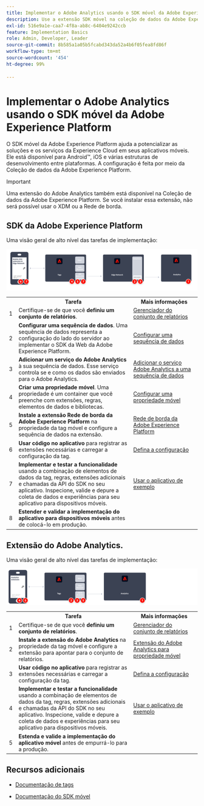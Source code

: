 ```yaml
---
title: Implementar o Adobe Analytics usando o SDK móvel da Adobe Experience Platform
description: Use a extensão SDK móvel na coleção de dados da Adobe Experience Platform para enviar dados ao Adobe Analytics.
exl-id: 516e9a1e-caa7-4f8a-ab8c-6404e9242ccb
feature: Implementation Basics
role: Admin, Developer, Leader
source-git-commit: 8b585a1a05b5fcabd343da52a4b6f05fea8fd86f
workflow-type: tm+mt
source-wordcount: '454'
ht-degree: 99%

---
```


# Implementar o Adobe Analytics usando o SDK móvel da Adobe Experience Platform

O SDK móvel da Adobe Experience Platform ajuda a potencializar as soluções e os serviços da Experience Cloud em seus aplicativos móveis. Ele está disponível para Android™, iOS e várias estruturas de desenvolvimento entre plataformas. A configuração é feita por meio da Coleção de dados da Adobe Experience Platform.

>[!IMPORTANT]
>
>Uma extensão do Adobe Analytics também está disponível na Coleção de dados da Adobe Experience Platform. Se você instalar essa extensão, não será possível usar o XDM ou a Rede de borda.

## SDK da Adobe Experience Platform

Uma visão geral de alto nível das tarefas de implementação:

![Adobe Analytics usando o fluxo de trabalho de extensão do Analytics](../../assets/mobilesdk-annotated.png)

<table style="width:100%">

<tr>
<th style="width:5%"></th><th style="width:60%"><b>Tarefa</b></th><th style="width:35%"><b>Mais informações</b></th>
</tr>

<tr>
<td>1</td>
<td>Certifique-se de que você <b>definiu um conjunto de relatórios</b>.</td>
<td><a href="../../../admin/admin/c-manage-report-suites/report-suites-admin.md">Gerenciador do conjunto de relatórios</a></td>
</tr>

<tr>
<td>2</td>
<td><b>Configurar uma sequência de dados</b>. Uma sequência de dados representa a configuração do lado do servidor ao implementar o SDK da Web da Adobe Experience Platform.</td>
<td><a href="https://experienceleague.adobe.com/docs/experience-platform/edge/datastreams/configure.html?lang=pt-BR">Configurar uma sequência de dados<a></td> 
</tr>

<td>3</td>
<td><b>Adicionar um serviço do Adobe Analytics</b> à sua sequência de dados. Esse serviço controla se e como os dados são enviados para o Adobe Analytics.</td>
<td><a href="https://experienceleague.adobe.com/docs/experience-platform/edge/datastreams/configure.html#analytics">Adicionar o serviço Adobe Analytics a uma sequência de dados</a></td>
</tr>

<tr>
<td>4</td>
<td><b>Criar uma propriedade móvel</b>. Uma propriedade é um container que você preenche com extensões, regras, elementos de dados e bibliotecas.</td>
<td><a href="https://developer.adobe.com/client-sdks/documentation/getting-started/create-a-mobile-property/">Configurar uma propriedade móvel</a></tr>

<tr>
<td>5</td>
<td><b>Instale a extensão Rede de borda da Adobe Experience Platform</b> na propriedade da tag móvel e configure a sequência de dados na extensão.</td>
<td><a href="https://developer.adobe.com/client-sdks/documentation/edge-network/">Rede de borda da Adobe Experience Platform</a>
</tr>

<tr>
<td>6</td>
<td><b>Usar código no aplicativo</b> para registrar as extensões necessárias e carregar a configuração da tag.</td>
<td><a href="https://developer.adobe.com/client-sdks/documentation/user-guides/getting-started-with-platform/overview/#set-up-the-configuration">Defina a configuração</a></td>
</tr>

<tr>
<td>7</td>
<td><b>Implementar e testar a funcionalidade</b> usando a combinação de elementos de dados da tag, regras, extensões adicionais e chamadas da API do SDK no seu aplicativo. Inspecione, valide e depure a coleta de dados e experiências para seu aplicativo para dispositivos móveis.</td>
<td><a href="https://developer.adobe.com/client-sdks/documentation/user-guides/getting-started-with-platform/overview/#use-the-sample-application">Usar o aplicativo de exemplo</a>
</tr>

<tr>
<td>8</td>
<td><b>Estender e validar a implementação do aplicativo para dispositivos móveis</b> antes de colocá-lo em produção.</td>
<td></td> 
</tr>

</table>


## Extensão do Adobe Analytics.

Uma visão geral de alto nível das tarefas de implementação:

![Adobe Analytics usando o fluxo de trabalho de extensão do Analytics](../../assets/mobilesdk-analytics-annotated.png)

<table style="width:100%">

<tr>
<th style="width:5%"></th><th style="width:60%"><b>Tarefa</b></th><th style="width:35%"><b>Mais informações</b></th>
</tr>

<tr>
<td>1</td>
<td>Certifique-se de que você <b>definiu um conjunto de relatórios</b>.</td>
<td><a href="../../../admin/admin/c-manage-report-suites/report-suites-admin.md">Gerenciador do conjunto de relatórios</a></td>
</tr>

<tr>
<td>2</td>
<td><b>Instale a extensão do Adobe Analytics</b> na propriedade da tag móvel e configure a extensão para apontar para o conjunto de relatórios.</td>
<td><a href="https://developer.adobe.com/client-sdks/documentation/adobe-analytics/">Extensão do Adobe Analytics para propriedade móvel</a>
</tr>

<tr>
<td>3</td>
<td><b>Usar código no aplicativo</b> para registrar as extensões necessárias e carregar a configuração da tag.</td>
<td><a href="https://developer.adobe.com/client-sdks/documentation/user-guides/getting-started-with-platform/overview/#set-up-the-configuration">Defina a configuração</a></td>
</tr>

<tr>
<td>4</td>
<td><b>Implementar e testar a funcionalidade</b> usando a combinação de elementos de dados da tag, regras, extensões adicionais e chamadas da API do SDK no seu aplicativo. Inspecione, valide e depure a coleta de dados e experiências para seu aplicativo para dispositivos móveis.</td>
<td><a href="https://developer.adobe.com/client-sdks/documentation/user-guides/getting-started-with-platform/overview/#use-the-sample-application">Usar o aplicativo de exemplo</a>
</tr>

<tr>
<td>5</td>
<td><b>Estenda e valide a implementação do aplicativo móvel</b> antes de empurrá-lo para a produção.</td>
<td></td> 
</tr>

</table>

## Recursos adicionais

- [Documentação de tags](https://experienceleague.adobe.com/docs/experience-platform/tags/home.html?lang=pt-BR#)

- [Documentação do SDK móvel](https://developer.adobe.com/client-sdks/documentation/)
